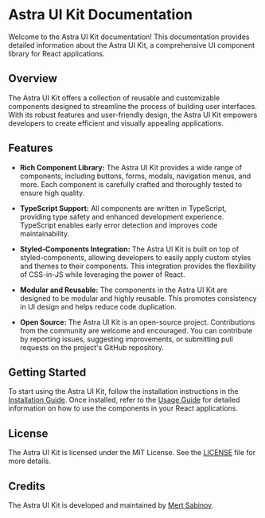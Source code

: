 # Astra UI Kit Documentation

Welcome to the Astra UI Kit documentation! This documentation provides detailed information about the Astra UI Kit, a comprehensive UI component library for React applications.

## Overview

The Astra UI Kit offers a collection of reusable and customizable components designed to streamline the process of building user interfaces. With its robust features and user-friendly design, the Astra UI Kit empowers developers to create efficient and visually appealing applications.

## Features

- **Rich Component Library:** The Astra UI Kit provides a wide range of components, including buttons, forms, modals, navigation menus, and more. Each component is carefully crafted and thoroughly tested to ensure high quality.

- **TypeScript Support:** All components are written in TypeScript, providing type safety and enhanced development experience. TypeScript enables early error detection and improves code maintainability.

- **Styled-Components Integration:** The Astra UI Kit is built on top of styled-components, allowing developers to easily apply custom styles and themes to their components. This integration provides the flexibility of CSS-in-JS while leveraging the power of React.

- **Modular and Reusable:** The components in the Astra UI Kit are designed to be modular and highly reusable. This promotes consistency in UI design and helps reduce code duplication.

- **Open Source:** The Astra UI Kit is an open-source project. Contributions from the community are welcome and encouraged. You can contribute by reporting issues, suggesting improvements, or submitting pull requests on the project's GitHub repository.

## Getting Started

To start using the Astra UI Kit, follow the installation instructions in the [Installation Guide](./installation.md). Once installed, refer to the [Usage Guide](./usage.md) for detailed information on how to use the components in your React applications.

## License

The Astra UI Kit is licensed under the MIT License. See the [LICENSE](./LICENSE) file for more details.

## Credits

The Astra UI Kit is developed and maintained by [Mert Sabinov](https://github.com/mertsabinov).
